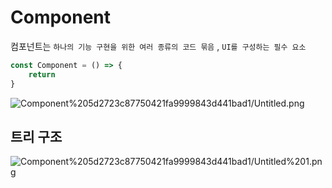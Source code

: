 # Component

컴포넌트는 `하나의 기능 구현을 위한 여러 종류의 코드 묶음` , `UI를 구성하는 필수 요소`

```jsx
const Component = () => {
	return
}
```

![Component%205d2723c87750421fa9999843d441bad1/Untitled.png](Component%205d2723c87750421fa9999843d441bad1/Untitled.png)

## 트리 구조

![Component%205d2723c87750421fa9999843d441bad1/Untitled%201.png](Component%205d2723c87750421fa9999843d441bad1/Untitled%201.png)